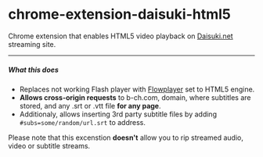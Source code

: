 # chrome-extension-daisuki-html5

Chrome extension that enables HTML5 video playback on [Daisuki.net](daisuki.net)
streaming site.

---

##### What this does
- Replaces not working Flash player with [Flowplayer](https://flowplayer.org/) set to HTML5 engine.
- **Allows cross-origin requests** to b-ch.com, domain, where subtitles are stored, and any .srt or .vtt file **for any page**.
- Additionaly, allows inserting 3rd party subtitle files by adding `#subs=some/random/url.srt` to address.


Please note that this excenstion **doesn't** allow you to rip streamed audio, video or subtitle streams.
